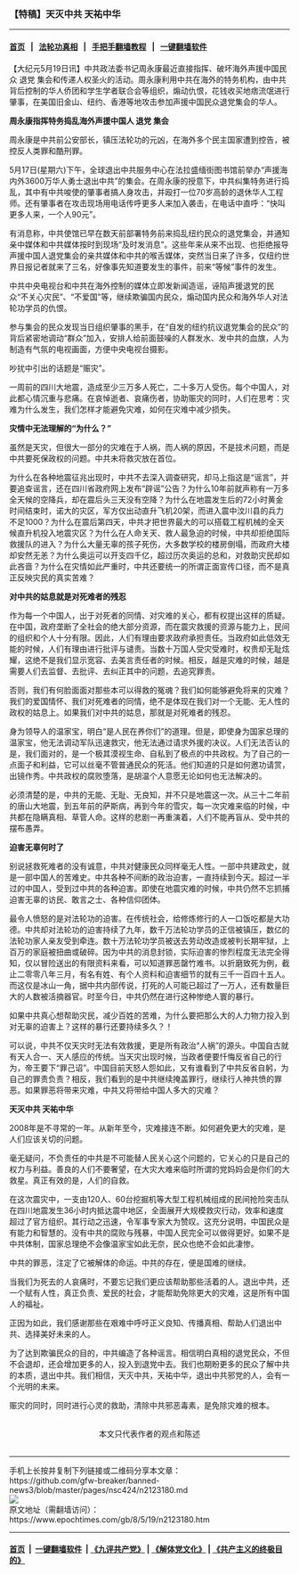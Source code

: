### 【特稿】天灭中共 天祐中华
------------------------

#### [首页](https://github.com/gfw-breaker/banned-news3/blob/master/README.md) &nbsp;&nbsp;|&nbsp;&nbsp; [法轮功真相](https://github.com/begood0513/basic/blob/master/README.md)  &nbsp;&nbsp;|&nbsp;&nbsp; [手把手翻墙教程](https://github.com/gfw-breaker/guides/wiki)  &nbsp;&nbsp;|&nbsp;&nbsp; [一键翻墙软件](https://github.com/gfw-breaker/nogfw/blob/master/README.md)  



<div><p>
 【大纪元5月19日讯】中共政法委书记周永康最近直接指挥、破坏海外声援中国民众
 <ok href="https://www.epochtimes.com/gb/tag/%E9%80%80%E5%85%9A.html">
  退党
 </ok>
 集会和传递人权圣火的活动。周永康利用中共在海外的特务机构，由中共背后控制的华人侨团和学生学者联合会等组织，煽动仇恨，花钱收买地痞流氓进行肇事，在美国旧金山、纽约、香港等地攻击参加声援中国民众退党集会的华人。
</p>
<p>
 <b>
  周永康指挥特务捣乱海外声援中国人
  <ok href="https://www.epochtimes.com/gb/tag/%E9%80%80%E5%85%9A.html">
   退党
  </ok>
  集会
 </b>
</p>
<p>
 周永康是中共前公安部长，镇压法轮功的元凶，在海外多个民主国家遭到控告，被控反人类罪和酷刑罪。
</p>
<p>
 5月17日(星期六)下午，全球退出中共服务中心在法拉盛缅街图书馆前举办“声援海内外3600万华人勇士退出中共”的集会。在周永康的授意下，中共纠集特务进行捣乱，其中有中共唆使的肇事者搞人身攻击，并殴打一位70岁高龄的退休华人工程师。还有肇事者在攻击现场用电话传呼更多人来加入袭击，在电话中直呼：“快叫更多人来，一个人90元”。
</p>
<p>
 有消息称，中共使馆已早在数天前部署特务前来捣乱纽约民众的退党集会，并通知亲中媒体和中共媒体按时到现场“及时发消息”。这些年来从来不出现、也拒绝报导声援中国人退党集会的亲共媒体和中共的喉舌媒体，突然当日来了许多，仅纽约世界日报记者就来了三名，好像事先知道要发生的事件，前来“等候”事件的发生。
</p>
<p>
 中共中央电视台和中共在海外控制的媒体立即发新闻造谣，诬陷声援退党的民众“不关心灾民”、“不爱国”等，继续欺骗国内民众，煽动国内民众和海外华人对法轮功学员的仇恨。
</p>
<p>
 参与集会的民众发现当日组织肇事的黑手，在“自发的纽约抗议退党集会的民众”的背后紧密地调动“群众”加入，安排人给前面鼓噪的人群发水、发中共的血旗，人为制造有气氛的电视画面，方便中央电视台摄影。
</p>
<p>
 吵扰中引出的话题是“赈灾”。
</p>
<p>
 一周前的四川大地震，造成至少三万多人死亡，二十多万人受伤。每个中国人，对此都心情沉重与悲痛。在哀悼逝者、哀痛伤者，协助赈灾的同时，人们在思考：灾难为什么发生，我们怎样才能避免灾难，如何在灾难中减少损失。
</p>
<p>
 <b>
  灾情中无法理解的“为什么？”
 </b>
</p>
<p>
 虽然是天灾，但很大一部分的灾难在于人祸，而人祸的原因，不是技术问题，而是中共要死保政权的问题。中共未将救灾放在首位。
</p>
<p>
 为什么在各种地震征兆出现时，中共不去深入调查研究，却马上指这是“谣言”，并要追查谣言，还在四川省政府网上发布“辟谣”公告？为什么10年前就声称有一万多全天候的空降兵，却在震后头三天没有空降？为什么在地震发生后的72小时黄金时间结束时，诺大的灾区，军方仅出动直升飞机20架，而进入震中汶川县的兵力不足1000？为什么在震后第四天，中共才把世界最大的可以搭载工程机械的全天候直升机投入地震灾区？为什么在人命关天、救人最急迫的时候，中共却拒绝国际救援队的进入？为什么大量无辜的孩子死伤，大多数学校的楼房倒塌，而政府大楼却安然无恙？为什么奥运可以开支四千亿，超过历次奥运的总和，对救助灾民却如此吝啬？为什么在灾情如此严重时，中共还要统一的所谓正面宣传口径，而不是真正反映灾民的真实苦难？
</p>
<p>
 <b>
  对中共的姑息就是对死难者的残忍
 </b>
</p>
<p>
 作为每一个中国人，出于对死者的同情、对灾难的关心，都有权提出这样的质疑。在中国，政府垄断了全社会的绝大部分资源，而在震灾救援的资源与能力上，民间的组织和个人十分有限。因此，人们有理由要求政府承担责任。当政府如此低效无能的时候，人们有理由进行批评与谴责。当数十万国人受灾受难时，权贵却无耻炫耀，这绝不是我们显示宽容、去美言责任者的时候。相反，越是灾难的时候，越是需要人们去监督、去批评、去纠正其中的问题，去追究罪责。
</p>
<p>
 否则，我们有何脸面面对那些本可以得救的冤魂？我们如何能够避免将来的灾难？我们的爱国情怀、我们对死难者的同情，绝不是体现在我们对一个无能、无人性的政权的姑息上。如果我们对中共的姑息，那就是对死难者的残忍。
</p>
<p>
 身为领导人的温家宝，明白“是人民在养你们”的道理。但是，即使身为国家总理的温家宝，他无法调动军队迅速救灾，他无法通过请求外援的决议。人们无法否认的是，我们面对的，是一个极其漠视生命、自私到了极点的中共政权。为了自己的一点面子和利益，它可以丝毫不管普通民众的死活。他们知道的只是如何邀功请赏，出镜作秀。中共政权的腐败堕落，是胡温个人意愿无论如何也无法解决的。
</p>
<p>
 必须清楚的是，中共的无能、无耻、无良知，并不只是地震这一次。从三十二年前的唐山大地震，到五年前的萨斯病，再到今年的雪灾，每一次灾难来临的时候，中共都在隐瞒真相、草菅人命。这样的悲剧一再重演着，人们不能再盲从、受中共的摆布愚弄。
</p>
<p>
 <b>
  迫害无辜何时了
 </b>
</p>
<p>
 别说拯救死难者的没有诚意，中共对健康民众同样毫无人性。一部中共建政史，就是一部中国人的苦难史。中共各种不间断的政治迫害，一直持续到今天。超过一半过的中国人，受到过中共的各种迫害。即使在地震灾难的时候，中共仍然不忘抓捕迫害无辜的访民、敢言之士、各种信仰团体。
</p>
<p>
 最令人愤怒的是对法轮功的迫害。在传统社会，给修炼修行的人一口饭吃都是大功德。中共却对法轮功的迫害持续了九年，数千万法轮功学员的正信被镇压，数亿的法轮功家人亲友受到牵连。数十万法轮功学员被送去劳动改造或被判长期牢狱，上百万的家庭被扭曲或破碎。因为中共的消息封锁，实际迫害的惨烈程度无法完全得知，仅以冒险送出的有限资料来看，可以知道罪恶罄竹难书。以折磨致死为例，截止二零零八年三月，有名有姓、有个人资料和迫害细节的就有三千一百四十五人。而这仅是冰山一角，据中共内部传说，打死的人可能已超过了一万人，还有数量巨大的人数被活摘器官。时至今日，中共仍然在进行这种惨绝人寰的暴行。
</p>
<p>
 如果中共真心想帮助灾民，减少百姓的苦难，为什么要把那么大的人力物力投入到对无辜的迫害上？这样的暴行还要持续多久？！
</p>
<p>
 可以说，中共不仅天灾时无法有效救援，更是所有政治“人祸”的源头。中国自古就有天人合一、天人感应的传统。当天灾出现时候，当政者便要忏悔反省自己的行为，帝王要下“罪己诏”。中国目前天怒人怨如此，又有谁看到了中共反省自躬，为自己的罪责负责？相反，我们看到的是中共继续掩盖罪行，继续行人神共愤的罪恶。如果罪恶将带来灾难，中共又将带给中国人多大的灾难？
</p>
<p>
 <b>
  天灭中共 天祐中华
 </b>
</p>
<p>
 2008年是不寻常的一年。从新年至今，灾难接连不断。如何避免更大的灾难，是人们应该关切的问题。
</p>
<p>
 毫无疑问，不负责任的中共是不可能替人民关心这个问题的，它关心的只是自己的权力与利益。善良的人们不要奢望，在大灾大难来临时所谓的党妈妈会是你们的大救星。真正有效的是，人们的自救。
</p>
<p>
 在这次震灾中，一支由120人、60台挖掘机等大型工程机械组成的民间抢险突击队在四川地震发生36小时内抵达震中地区，全面展开大规模救灾行动，效率和速度超过了官方组织。其行动之迅速，令军事专家大为赞叹。这充分说明，中国民众是有能力和智慧的。没有中共的腐败与残暴，中国人民完全可以做得更好。如果不是中共体制，国家总理绝不会像温家宝如此无奈，民众也绝不会如此凄惨。
</p>
<p>
 中共的罪恶，注定了它被解体的命运。中共的存在，便是国难的继续。
</p>
<p>
 当我们为死去的人哀痛时，不要忘记我们更应该帮助那些活着的人。退出中共，还一个赋有人性，真正负责、爱民的社会，才能帮助免除更大的灾难，这是所有中国人的福祉。
</p>
<p>
 正因为如此，我们感谢那些在艰难中呼吁正义良知、传播真相、帮助人们退出中共、选择美好未来的人。
</p>
<p>
 为了达到欺骗民众的目的，中共编造了各种谣言。相信明白真相的退党民众，不但不会退却，还会增加更多的人，投入到退党中去。我们也期盼更多的民众了解中共的本质，退出中共。我们相信，天灭中共，天祐中华，退出中共邪党的人，会有一个光明的未来。
</p>
<p>
 赈灾的同时，同时进行心灵的救助，清除中共邪恶毒素，是免除灾难的根本。
 <br/>
 <font color="#ffffff">
  (http://www.dajiyuan.com)
 </font>
 <br/>
 <center>
  <font class="GY16">
   本文只代表作者的观点和陈述
  </font>
 </center>
 <br/>
 <center>
  <font class="GY13">
  </font>
 </center>
</p>
</div>
<hr/>
手机上长按并复制下列链接或二维码分享本文章：<br/>
https://github.com/gfw-breaker/banned-news3/blob/master/pages/nsc424/n2123180.md <br/>
<a href='https://github.com/gfw-breaker/banned-news3/blob/master/pages/nsc424/n2123180.md'><img src='https://github.com/gfw-breaker/banned-news3/blob/master/pages/nsc424/n2123180.md.png'/></a> <br/>
原文地址（需翻墙访问）：https://www.epochtimes.com/gb/8/5/19/n2123180.htm


------------------------
#### [首页](https://github.com/gfw-breaker/banned-news3/blob/master/README.md) &nbsp;|&nbsp; [一键翻墙软件](https://github.com/gfw-breaker/nogfw/blob/master/README.md) &nbsp;| [《九评共产党》](https://github.com/gfw-breaker/9ping.md/blob/master/README.md#九评之一评共产党是什么) | [《解体党文化》](https://github.com/gfw-breaker/jtdwh.md/blob/master/README.md) | [《共产主义的终极目的》](https://github.com/gfw-breaker/gczydzjmd.md/blob/master/README.md)


<img src='http://gfw-breaker.win/banned-news3/pages/nsc424/n2123180.md' width='0px' height='0px'/>